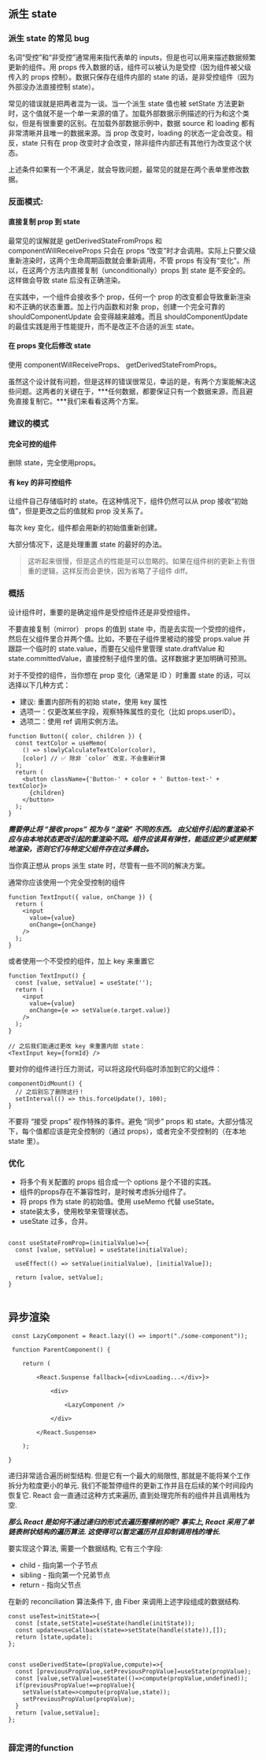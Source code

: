 ## 派生 state

### 派生 state 的常见 bug

名词“受控”和“非受控”通常用来指代表单的 inputs，但是也可以用来描述数据频繁更新的组件。用 props 传入数据的话，组件可以被认为是受控（因为组件被父级传入的 props 控制）。数据只保存在组件内部的 state 的话，是非受控组件（因为外部没办法直接控制 state）。

常见的错误就是把两者混为一谈。当一个派生 state 值也被 setState 方法更新时，这个值就不是一个单一来源的值了。加载外部数据示例描述的行为和这个类似，但是有很重要的区别。在加载外部数据示例中，数据 source 和 loading 都有非常清晰并且唯一的数据来源。当 prop 改变时，loading 的状态一定会改变。相反，state 只有在 prop 改变时才会改变，除非组件内部还有其他行为改变这个状态。

上述条件如果有一个不满足，就会导致问题，最常见的就是在两个表单里修改数据。



### 反面模式:

#### 直接复制 prop 到 state

最常见的误解就是 getDerivedStateFromProps 和 componentWillReceiveProps 只会在 props “改变”时才会调用。实际上只要父级重新渲染时，这两个生命周期函数就会重新调用，不管 props 有没有“变化”。所以，在这两个方法内直接复制（unconditionally）props 到 state 是不安全的。这样做会导致 state 后没有正确渲染。

在实践中，一个组件会接收多个 prop，任何一个 prop 的改变都会导致重新渲染和不正确的状态重置。加上行内函数和对象 prop，创建一个完全可靠的 shouldComponentUpdate 会变得越来越难。而且 shouldComponentUpdate 的最佳实践是用于性能提升，而不是改正不合适的派生 state。

#### 在 props 变化后修改 state

使用 componentWillReceiveProps、 getDerivedStateFromProps。

虽然这个设计就有问题，但是这样的错误很常见，幸运的是，有两个方案能解决这些问题。这两者的关键在于，***任何数据，都要保证只有一个数据来源，而且避免直接复制它。***我们来看看这两个方案。


### 建议的模式

#### 完全可控的组件

删除 state，完全使用props。

#### 有 key 的非可控组件

让组件自己存储临时的 state。在这种情况下，组件仍然可以从 prop 接收“初始值”，但是更改之后的值就和 prop 没关系了。

每次 key 变化，组件都会用新的初始值重新创建。

大部分情况下，这是处理重置 state 的最好的办法。

> 这听起来很慢，但是这点的性能是可以忽略的。如果在组件树的更新上有很重的逻辑，这样反而会更快，因为省略了子组件 diff。


### 概括

设计组件时，重要的是确定组件是受控组件还是非受控组件。

不要直接复制（mirror） props 的值到 state 中，而是去实现一个受控的组件，然后在父组件里合并两个值。比如，不要在子组件里被动的接受 props.value 并跟踪一个临时的 state.value，而要在父组件里管理 state.draftValue 和 state.committedValue，直接控制子组件里的值。这样数据才更加明确可预测。

对于不受控的组件，当你想在 prop 变化（通常是 ID ）时重置 state 的话，可以选择以下几种方式：

- 建议: 重置内部所有的初始 state，使用 key 属性
- 选项一：仅更改某些字段，观察特殊属性的变化（比如 props.userID）。
- 选项二：使用 ref 调用实例方法。


```
function Button({ color, children }) {
  const textColor = useMemo(
    () => slowlyCalculateTextColor(color),
    [color] // ✅ 除非 `color` 改变，不会重新计算
  );
  return (
    <button className={'Button-' + color + ' Button-text-' + textColor}>
      {children}
    </button>
  );
}

```



***需要停止将 “接收 props” 视为与 “渲染” 不同的东西。 由父组件引起的重渲染不应与由本地状态更改引起的重渲染不同。组件应该具有弹性，能适应更少或更频繁地渲染，否则它们与特定父组件存在过多耦合。***


当你真正想从 props 派生 state 时，尽管有一些不同的解决方案。

通常你应该使用一个完全受控制的组件

```
function TextInput({ value, onChange }) {
  return (
    <input
      value={value}
      onChange={onChange}
    />
  );
}

```

或者使用一个不受控的组件，加上 key 来重置它

```
function TextInput() {
  const [value, setValue] = useState('');
  return (
    <input
      value={value}
      onChange={e => setValue(e.target.value)}
    />
  );
}

// 之后我们能通过更改 key 来重置内部 state：
<TextInput key={formId} />

```

要对你的组件进行压力测试，可以将这段代码临时添加到它的父组件：

```
componentDidMount() {
  // 之后别忘了删除这行！
  setInterval(() => this.forceUpdate(), 100);
}

```


不要将 “接受 props” 视作特殊的事件。避免 “同步” props 和 state。大部分情况下，每个值都应该是完全控制的（通过 props），或者完全不受控制的（在本地 state 里）。

### 优化

- 将多个有关配置的 props 组合成一个 options 是个不错的实践。
- 组件的props存在不兼容性时，是时候考虑拆分组件了。
- 将 props 作为 state 的初始值。使用 useMemo 代替 useState。
- state装太多，使用枚举来管理状态。
- useState 过多，合并。






```

const useStateFromProp=(initialValue)=>{
  const [value, setValue] = useState(initialValue);

  useEffect(() => setValue(initialValue), [initialValue]);

  return [value, setValue];
}


```



## 异步渲染


```
 const LazyComponent = React.lazy(() => import("./some-component"));

 function ParentComponent() {

    return (

        <React.Suspense fallback={<div>Loading...</div>}>

            <div>

                <LazyComponent />

            </div>

        </React.Suspense>

    );

}

```


递归非常适合遍历树型结构. 但是它有一个最大的局限性, 那就是不能将某个工作拆分为粒度更小的单元. 我们不能暂停组件的更新工作并且在后续的某个时间段内恢复它. React 会一直通过这种方式来遍历, 直到处理完所有的组件并且调用栈为空.

***那么 React 是如何不通过递归的形式去遍历整棵树的呢? 事实上, React 采用了单链表树状结构的遍历算法. 这使得可以暂定遍历并且抑制调用栈的增长.***


要实现这个算法, 需要一个数据结构, 它有三个字段:

- child - 指向第一个子节点
- sibling - 指向第一个兄弟节点
- return - 指向父节点

在新的 reconciliation 算法条件下, 由 Fiber 来调用上述字段组成的数据结构. 





```
const useTest=initState=>{
  const [state,setState]=useState(handle(initState));
  const update=useCallback(state=>setState(handle(state)),[]);
  return [state,update];
};


const useDerivedState=(propValue,compute)=>{
  const [previousPropValue,setPreviousPropValue]=useState(propValue);
  const [value,setValue]=useState(()=>compute(propValue,undefined));
  if(previousPropValue!==propValue){
    setValue(state=>compute(propValue,state));
    setPreviousPropValue(propValue);
  }
  return [value,setValue];
};


```









### 薛定谔的function














